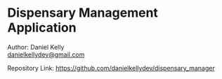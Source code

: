 # Dispensary Management Application

Author: Daniel Kelly<br>
danielkellydev@gmail.com<br>

Repository Link: https://github.com/danielkellydev/dispensary_manager